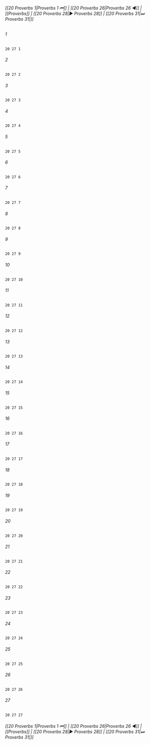 
###### [[20 Proverbs 1|Proverbs 1 ⏮]] | [[20 Proverbs 26|Proverbs 26 ◀]] | [[Proverbs]] | [[20 Proverbs 28|▶ Proverbs 28]] | [[20 Proverbs 31|⏭ Proverbs 31|]]

###### 1
``` verse
20 27 1 
```
###### 2
``` verse
20 27 2 
```
###### 3
``` verse
20 27 3 
```
###### 4
``` verse
20 27 4 
```
###### 5
``` verse
20 27 5 
```
###### 6
``` verse
20 27 6 
```
###### 7
``` verse
20 27 7 
```
###### 8
``` verse
20 27 8 
```
###### 9
``` verse
20 27 9 
```
###### 10
``` verse
20 27 10 
```
###### 11
``` verse
20 27 11 
```
###### 12
``` verse
20 27 12 
```
###### 13
``` verse
20 27 13 
```
###### 14
``` verse
20 27 14 
```
###### 15
``` verse
20 27 15 
```
###### 16
``` verse
20 27 16 
```
###### 17
``` verse
20 27 17 
```
###### 18
``` verse
20 27 18 
```
###### 19
``` verse
20 27 19 
```
###### 20
``` verse
20 27 20 
```
###### 21
``` verse
20 27 21 
```
###### 22
``` verse
20 27 22 
```
###### 23
``` verse
20 27 23 
```
###### 24
``` verse
20 27 24 
```
###### 25
``` verse
20 27 25 
```
###### 26
``` verse
20 27 26 
```
###### 27
``` verse
20 27 27 
```

###### [[20 Proverbs 1|Proverbs 1 ⏮]] | [[20 Proverbs 26|Proverbs 26 ◀]] | [[Proverbs]] | [[20 Proverbs 28|▶ Proverbs 28]] | [[20 Proverbs 31|⏭ Proverbs 31|]]

